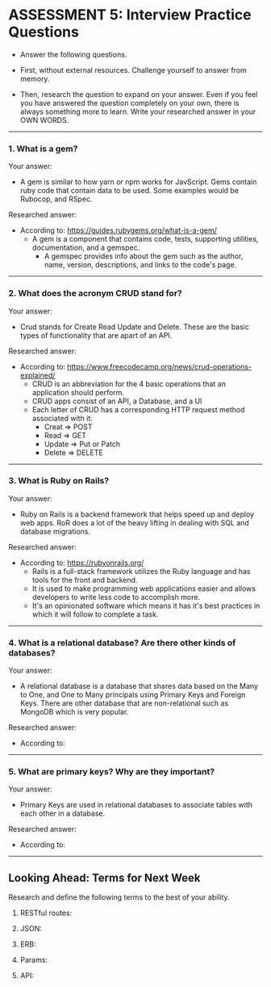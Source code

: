 # ASSESSMENT 5: Interview Practice Questions

* Answer the following questions.

* First, without external resources. Challenge yourself to answer from memory.

* Then, research the question to expand on your answer. Even if you feel you have 
answered the question completely on your own, there is always something more to 
learn. Write your researched answer in your OWN WORDS.

---
<!-- ----------------------------------------------------------------------- -->

### 1. What is a gem?

Your answer:
* A gem is similar to how yarn or npm works for JavScript. Gems contain ruby 
code that contain data to be used. Some examples would be Rubocop, and RSpec.

Researched answer:
* According to: https://guides.rubygems.org/what-is-a-gem/
  * A gem is a component that contains code, tests, supporting utilities, 
  documentation, and a gemspec.
    * A gemspec provides info about the gem such as the author, name, version, 
    descriptions, and links to the code's page.

---
<!-- ----------------------------------------------------------------------- -->
### 2. What does the acronym CRUD stand for?

Your answer:
* Crud stands for Create Read Update and Delete. These are the basic types of 
functionality that are apart of an API.

Researched answer:
* According to: https://www.freecodecamp.org/news/crud-operations-explained/
  * CRUD is an abbreviation for the 4 basic operations that an application 
  should perform.
  * CRUD apps consist of an API, a Database, and a UI 
  * Each letter of CRUD has a corresponding HTTP request method associated with
  it:
    * Creat   =>  POST
    * Read    =>  GET
    * Update  =>  Put or Patch
    * Delete  =>  DELETE

---
<!-- ----------------------------------------------------------------------- -->
### 3. What is Ruby on Rails?

Your answer:
* Ruby on Rails is a backend framework that helps speed up and deploy web apps.
RoR does a lot of the heavy lifting in dealing with SQL and database migrations.

Researched answer:
* According to: https://rubyonrails.org/  
  * Rails is a full-stack framework utilizes the Ruby language and has tools for the front and backend.
  * It is used to make programming web applications easier and allows developers to write less code to accomplish more.
  * It's an opinionated software which means it has it's best practices in which it will follow to complete a task.

---
<!-- ----------------------------------------------------------------------- -->
### 4. What is a relational database? Are there other kinds of databases?

Your answer:
* A relational database is a database that shares data based on the Many to One,
and One to Many principals using Primary Keys and Foreign Keys. There are other
database that are non-relational such as MongoDB which is very popular.

Researched answer:
* According to:

---
<!-- ----------------------------------------------------------------------- -->
### 5. What are primary keys? Why are they important?

Your answer:
* Primary Keys are used in relational databases to associate tables with each 
other in a database. 

Researched answer:
* According to:

---
<!-- ----------------------------------------------------------------------- -->
## Looking Ahead: Terms for Next Week

Research and define the following terms to the best of your ability.

1. RESTful routes:

2. JSON:

3. ERB:

4. Params:

5. API:
